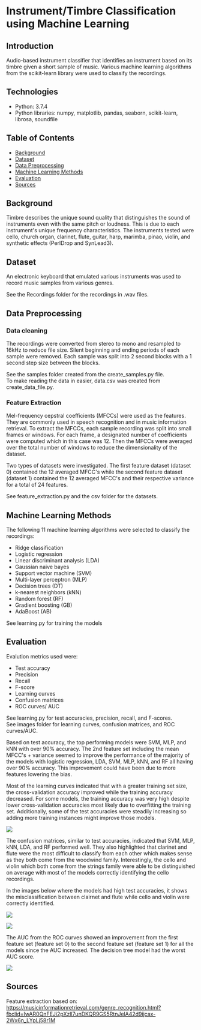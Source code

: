 # Instrument/Timbre Classification using Machine Learning

## Introduction
Audio-based instrument classifier that identifies an instrument based on its timbre given a short sample of music. Various machine learning algorithms from the scikit-learn library were used to classify the recordings.

## Technologies
* Python: 3.7.4
* Python libraries: numpy, matplotlib, pandas, seaborn, scikit-learn, librosa, soundfile

## Table of Contents
* [Background](#background)
* [Dataset](#dataset)
* [Data Preprocessing](#data-preprocessing)
* [Machine Learning Methods](#machine-learning-methods)
* [Evaluation](#evaluation)
* [Sources](#sources)

## Background
Timbre describes the unique sound quality that distinguishes the sound of instruments even with the same pitch or loudness. This is due to each instrument's unique frequency characteristics. The instruments tested were cello, church organ, clarinet, flute, guitar, harp, marimba, pinao, violin, and synthetic effects (PerlDrop and SynLead3).

## Dataset
An electronic keyboard that emulated various instruments was used to record music samples from various genres.

See the Recordings folder for the recordings in .wav files.


## Data Preprocessing
### Data cleaning
The recordings were converted from stereo to mono and resampled to 16kHz to reduce file size. Silent beginning and ending periods of each sample were removed. Each sample was split into 2 second blocks with a 1 second step size between the blocks.

See the samples folder created from the create_samples.py file.\
To make reading the data in easier, data.csv was created from create_data_file.py.

### Feature Extraction
Mel-frequency cepstral coefficients (MFCCs) were used as the features. They are commonly used in speech recognition and in music information retrieval.
To extract the MFCCs, each sample recording was split into small frames or windows. For each frame, a designated number of coefficients were computed which in this case was 12. Then the MFCCs were averaged over the total number of windows to reduce the dimensionality of the dataset. 

Two types of datasets were investigated. The first feature dataset (dataset 0) contained the 12 averaged MFCC's while the second feature dataset (dataset 1) contained the 12 averaged MFCC's and their respective variance for a total of 24 features.

See feature_extraction.py and the csv folder for the datasets.

## Machine Learning Methods
The following 11 machine learning algorithms were selected to classify the recordings: 
 * Ridge classification
 * Logistic regression
 * Linear discriminant analysis (LDA)
 * Gaussian naive bayes
 * Support vector machine (SVM)
 * Multi-layer perceptron (MLP)
 * Decision trees (DT)
 * k-nearest neighbors (kNN)
 * Random forest (RF)
 * Gradient boosting (GB)
 * AdaBoost (AB)
 
 See learning.py for training the models

## Evaluation 
Evalution metrics used were:
 * Test accuracy
 * Precision
 * Recall
 * F-score
 * Learning curves
 * Confusion matrices
 * ROC curves/ AUC 
 
 See learning.py for test accuracies, precision, recall, and F-scores.\
 See images folder for learning curves, confusion matrices, and ROC curves/AUC.

Based on test accuracy, the top performing models were SVM, MLP, and kNN with over 90% accuracy. The 2nd feature set including the mean MFCC's + variance seemed to improve the performance of the majority of the models with logistic regression, LDA, SVM, MLP, kNN, and RF all having over 90% accuracy. This improvement could have been due to more features lowering the bias.

Most of the learning curves indicated that with a greater training set size, the cross-validation accuracy improved while the training accuracy decreased. For some models, the training accuracy was very high despite lower cross-validation accuracies most likely due to overfitting the training set. Additionally, some of the test accuracies were steadily increasing so adding more training instances might improve those models.

![](images/logreg_1_learning.png)

The confusion matrices, similar to test accuracies, indicated that SVM, MLP, kNN, LDA, and RF performed well. They also highlighted that clarinet and flute were the most difficult to classify from each other which makes sense as they both come from the woodwind family. Interestingly, the cello and violin which both come from the strings family were able to be distinguished on average with most of the models correctly identifying the cello recordings.

In the images below where the models had high test accuracies, it shows the misclassification between clairnet and flute while cello and violin were correctly identified.

![](images/rf_1_confusion.png)

![](images/mlp_1_confusion.png)


The AUC from the ROC curves showed an improvement from the first feature set (feature set 0) to the second feature set (feature set 1) for all the models since the AUC increased. The decision tree model had the worst AUC score. 

![](images/ROC%20curves.png)

## Sources
Feature extraction based on:
https://musicinformationretrieval.com/genre_recognition.html?fbclid=IwAR0QnFEJi2pXzll7unDKQR9GS5RtnJelA42d9ijcax-2Wx6n_LYpLj58r1M
